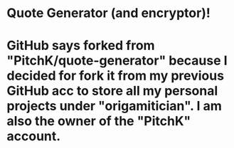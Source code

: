 <h1><strong>Quote Generator (and encryptor)!</strong><h1>
GitHub says forked from "PitchK/quote-generator" because I decided for fork it from my previous GitHub acc to store all my personal projects under "origamitician". I am also the owner of the "PitchK" account.
